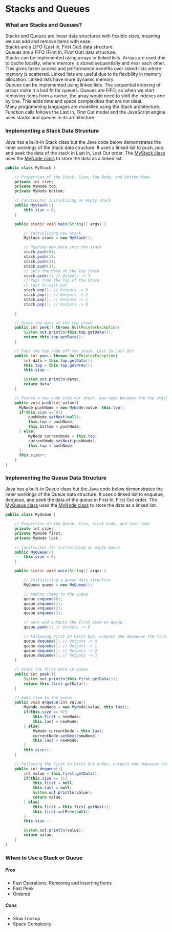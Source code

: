 # Stacks and Queues  

### What are Stacks and Queues?  

Stacks and Queues are linear data structures with flexible sizes, meaning we can add and remove items with ease.  
Stacks are a LIFO (Last In, First Out) data structure.  
Queues are a FIFO (First In, First Out) data structure.  
Stacks can be implemented using arrays or linked lists. Arrays are used due to cache locality, where memory is stored sequentially and near each other. This gives faster access and performance benefits over linked lists where memory is scattered. Linked lists are useful due to its flexibility in memory allocation. Linked lists have more dynamic memory.  
Queues can be implemented using linked lists. The sequential indexing of arrays make it a bad fit for queues. Queues are FIFO, so when we start removing items from a queue, the array would need to shift the indexes one by one. This adds time and space complexities that are not ideal.  
Many programming languages are modelled using the Stack architecture. Function calls follows the Last In, First Out model and the JavaScript engine uses stacks and queues in its architecture.  

### Implementing a Stack Data Structure  

Java has a built-in Stack class but the Java code below demonstrates the inner workings of the Stack data structure. It uses a linked list to push, pop, and peek the data of the stack in Last In, Last Out order. The [MyStack class](./src/datastructures/stacksandqueues/MyStack.java) uses the [MyNode class](./src/datastructures/stackedqueues/MyNode.java) to store the data as a linked list.  

```Java
public class MyStack {

    // Properties of the Stack. Size, Top Node, and Bottom Node
    private int size;
    private MyNode top;
    private MyNode bottom;

    // Constructor Initializing an empty stack
    public MyStack(){
        this.size = 0;
    }

    public static void main(String[] args) {

        // Initializing new Stack
        MyStack stack = new MyStack();

        // Pushing new Data into the stack
        stack.push(0);
        stack.push(1);
        stack.push(2);
        stack.push(3);
        // Gets the data at the Top Stack
        stack.peek(); // Outputs -> 3
        // Pops from the Top of the Stack
        // Last In Last Out
        stack.pop(); // Outputs -> 3
        stack.pop(); // Outputs -> 2
        stack.pop(); // Outputs -> 1
        stack.pop(); // Outputs -> 0

    }

    // Grabs the data at the top stack
    public int peek() throws NullPointerException{
        System.out.println(this.top.getData());
        return this.top.getData();
    }

    // Pops the top node off the stack. Last In Last Out
    public int pop() throws NullPointerException{
        int data = this.top.getData();
        this.top = this.top.getPrev();
        this.size--;

        System.out.println(data);
        return data;
    }

    // Pushes a new node into our stack. New node becomes the top stack
    public void push(int value){
      MyNode pushNode = new MyNode(value, this.top);
      if(this.size == 0){
          pushNode.setNext(null);
          this.top = pushNode;
          this.bottom = pushNode;
      } else{
          MyNode currentNode = this.top;
          currentNode.setNext(pushNode);
          this.top = pushNode;
      }
      this.size++;
    }
}
```  

### Implementing the Queue Data Structure  

Java has a built-in Queue class but the Java code below demonstrates the inner workings of the Queue data structure. It uses a linked list to enqueue, dequeue, and peek the data of the queue in First In, First Out order. The [MyQueue class](./src/datastructures/stacksandqueues/MyQueue.java) uses the [MyNode class](./src/datastructures/stackedqueues/MyNode.java) to store the data as a linked list.  

```Java
public class MyQueue {

    // Properties of the Queue. Size, first node, and last node
    private int size;
    private MyNode first;
    private MyNode last;

    // Constructor for initializing an empty queue
    public MyQueue(){
        this.size = 0;
    }

    public static void main(String[] args) {

        // Initializing a queue data structure
        MyQueue queue = new MyQueue();

        // Adding items to the queue
        queue.enqueue(0);
        queue.enqueue(1);
        queue.enqueue(2);
        queue.enqueue(3);

        // Gets and outputs the first item on queue.
        queue.peek(); // Outputs -> 0

        // Following First In First Out, outputs and dequeues the first item of the queue
        queue.dequeue(); // Outputs -> 0
        queue.dequeue(); // Outputs -> 1
        queue.dequeue(); // Outputs -> 2
        queue.dequeue(); // Outputs -> 3
    }

    // Grabs the first data in queue
    public int peek(){
        System.out.println(this.first.getData());
        return this.first.getData();
    }

    // Adds item to the queue
    public void enqueue(int value){
        MyNode newNode = new MyNode(value, this.last);
        if(this.size == 0){
            this.first = newNode;
            this.last = newNode;
        } else{
            MyNode currentNode = this.last;
            currentNode.setNext(newNode);
            this.last = newNode;
        }
        this.size++;
    }

    // Following the First In First Out order, outputs and dequeues the first item in the queue
    public int dequeue(){
        int value = this.first.getData();
        if(this.size == 1){
            this.first = null;
            this.last = null;
            System.out.println(value);
            return value;
        } else{
            this.first = this.first.getNext();
            this.first.setPrev(null);
        }
        this.size--;

        System.out.println(value);
        return value;
    }
}
```  

### When to Use a Stack or Queue  

##### Pros  
  - Fast Operations, Removing and Inserting Items
  - Fast Peek
  - Ordered  

##### Cons  
  - Slow Lookup
  - Space Complexity  
